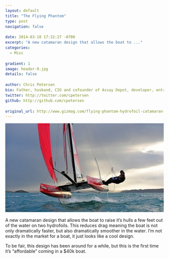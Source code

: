 ```yaml
---
layout: default
title: "The Flying Phantom"
type: post
navigation: false

date: 2014-03-10 17:32:27 -0700
excerpt: "A new catamaran design that allows the boat to ..."
categories:
  - Misc

gradient: 1
image: header-9.jpg
details: false

author: Chris Petersen
bio: Father, husband, CIO and cofounder of Assay Depot, developer, entrepreneur and technologist.
twitter: http://twitter.com/cpetersen
github: http://github.com/cpetersen

original_url: http://www.gizmag.com/flying-phantom-hydrofoil-catamaran-sailing/31143/
---
```



  ![pictures.jpg](/assets/import/8bc6eb852b79916eb79889ae462a0dd5.jpg)  

 A new catamaran design that allows the boat to raise it’s hulls a few feet out of the water on two hydrofoils. This reduces drag meaning the boat is not only dramatically faster, but also dramatically smoother in the water. I’m not exactly in the market for a boat, it just looks like a cool design.

 To be fair, this design has been around for a while, but this is the first time it’s “affordable” coming in a $40k boat.
